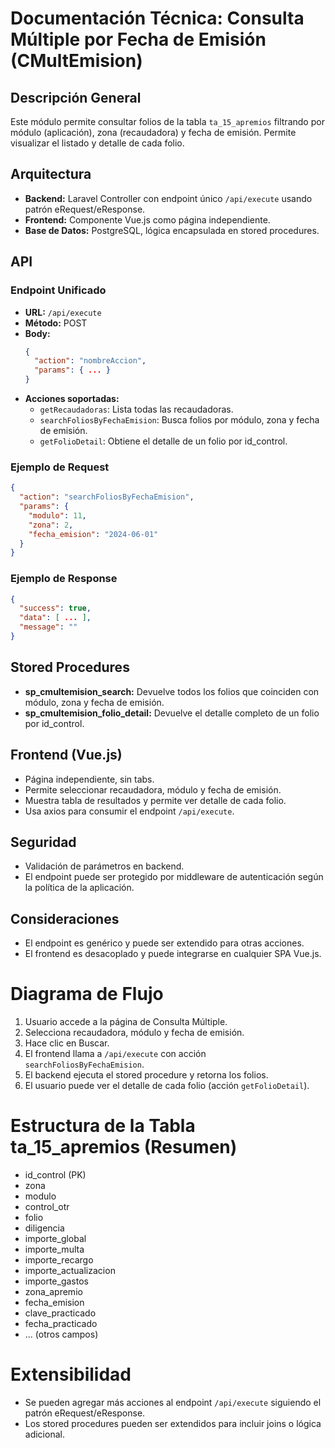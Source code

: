 # Documentación Técnica: Consulta Múltiple por Fecha de Emisión (CMultEmision)

## Descripción General
Este módulo permite consultar folios de la tabla `ta_15_apremios` filtrando por módulo (aplicación), zona (recaudadora) y fecha de emisión. Permite visualizar el listado y detalle de cada folio.

## Arquitectura
- **Backend:** Laravel Controller con endpoint único `/api/execute` usando patrón eRequest/eResponse.
- **Frontend:** Componente Vue.js como página independiente.
- **Base de Datos:** PostgreSQL, lógica encapsulada en stored procedures.

## API
### Endpoint Unificado
- **URL:** `/api/execute`
- **Método:** POST
- **Body:**
  ```json
  {
    "action": "nombreAccion",
    "params": { ... }
  }
  ```
- **Acciones soportadas:**
  - `getRecaudadoras`: Lista todas las recaudadoras.
  - `searchFoliosByFechaEmision`: Busca folios por módulo, zona y fecha de emisión.
  - `getFolioDetail`: Obtiene el detalle de un folio por id_control.

### Ejemplo de Request
```json
{
  "action": "searchFoliosByFechaEmision",
  "params": {
    "modulo": 11,
    "zona": 2,
    "fecha_emision": "2024-06-01"
  }
}
```

### Ejemplo de Response
```json
{
  "success": true,
  "data": [ ... ],
  "message": ""
}
```

## Stored Procedures
- **sp_cmultemision_search:** Devuelve todos los folios que coinciden con módulo, zona y fecha de emisión.
- **sp_cmultemision_folio_detail:** Devuelve el detalle completo de un folio por id_control.

## Frontend (Vue.js)
- Página independiente, sin tabs.
- Permite seleccionar recaudadora, módulo y fecha de emisión.
- Muestra tabla de resultados y permite ver detalle de cada folio.
- Usa axios para consumir el endpoint `/api/execute`.

## Seguridad
- Validación de parámetros en backend.
- El endpoint puede ser protegido por middleware de autenticación según la política de la aplicación.

## Consideraciones
- El endpoint es genérico y puede ser extendido para otras acciones.
- El frontend es desacoplado y puede integrarse en cualquier SPA Vue.js.

# Diagrama de Flujo
1. Usuario accede a la página de Consulta Múltiple.
2. Selecciona recaudadora, módulo y fecha de emisión.
3. Hace clic en Buscar.
4. El frontend llama a `/api/execute` con acción `searchFoliosByFechaEmision`.
5. El backend ejecuta el stored procedure y retorna los folios.
6. El usuario puede ver el detalle de cada folio (acción `getFolioDetail`).

# Estructura de la Tabla ta_15_apremios (Resumen)
- id_control (PK)
- zona
- modulo
- control_otr
- folio
- diligencia
- importe_global
- importe_multa
- importe_recargo
- importe_actualizacion
- importe_gastos
- zona_apremio
- fecha_emision
- clave_practicado
- fecha_practicado
- ... (otros campos)

# Extensibilidad
- Se pueden agregar más acciones al endpoint `/api/execute` siguiendo el patrón eRequest/eResponse.
- Los stored procedures pueden ser extendidos para incluir joins o lógica adicional.
